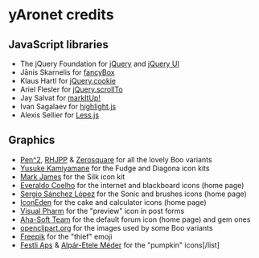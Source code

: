 yAronet credits
===============

JavaScript libraries
--------------------

* The jQuery Foundation for [jQuery](https://jquery.org/team/) and [jQuery UI](https://jqueryui.com/)
* Jānis Skarnelis for [fancyBox](http://fancyapps.com/fancybox/)
* Klaus Hartl for [jQuery.cookie](https://github.com/carhartl/jquery-cookie)
* Ariel Flesler for [jQuery.scrollTo](http://flesler.blogspot.com/2007/10/jqueryscrollto.html)
* Jay Salvat for [markItUp!](http://markitup.jaysalvat.com/home/)
* Ivan Sagalaev for [highlight.js](https://highlightjs.org/)
* Alexis Sellier for [Less.js](http://lesscss.org/)

Graphics
--------

* [Pen^2](https://www.yaronet.com/messages/new?to=Pen%5E2), [RHJPP](https://www.yaronet.com/messages/new?to=RHJPP) & [Zerosquare](https://www.yaronet.com/messages/new?to=Zerosquare) for all the lovely Boo variants
* [Yusuke Kamiyamane](http://p.yusukekamiyamane.com/) for the Fudge and Diagona icon kits
* [Mark James](http://www.famfamfam.com/) for the Silk icon kit
* [Everaldo Coelho](http://www.everaldo.com/) for the internet and blackboard icons (home page)
* [Sergio Sánchez López](http://www.kde-look.org/usermanager/search.php?username=Sephiroth6779) for the Sonic and brushes icons (home page)
* [IconEden](http://www.iconeden.com/) for the cake and calculator icons (home page)
* [Visual Pharm](http://www.visualpharm.com/) for the "preview" icon in post forms
* [Aha-Soft Team](http://www.aha-soft.com/) for the default forum icon (home page) and gem ones
* [openclipart.org](https://openclipart.org/detail/201945/snake-afy-hyt-thban) for the images used by some Boo variants
* [Freepik](http://www.freepik.com/) for the "thief" emoji
* [Festli Aps](https://www.iconfinder.com/tobiasehlig) & [Alpár-Etele Méder](https://www.iconfinder.com/pocike) for the "pumpkin" icons[/list]
